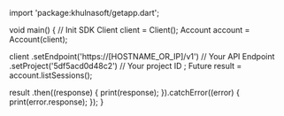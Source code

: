 import 'package:khulnasoft/getapp.dart';

void main() { // Init SDK
  Client client = Client();
  Account account = Account(client);

  client
    .setEndpoint('https://[HOSTNAME_OR_IP]/v1') // Your API Endpoint
    .setProject('5df5acd0d48c2') // Your project ID
  ;
  Future result = account.listSessions();

  result
    .then((response) {
      print(response);
    }).catchError((error) {
      print(error.response);
  });
}

